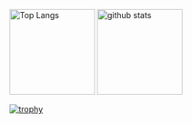 <p align="left"> 
  <img alt="Top Langs" height="150px" src="https://github-readme-stats.vercel.app/api/top-langs/?username=s-takahashijp&layout=compact&count_private=true&show_icons=true&theme=onedark" />
  <img alt="github stats" height="150px" src="https://github-readme-stats.vercel.app/api?username=s-takahashijp&count_private=true&show_icons=true&show_icons=true&theme=onedark" />
</p>

[![trophy](https://github-profile-trophy.vercel.app/?username=s-takahashijp&theme=onedark&column=7
)](https://github.com/ryo-ma/github-profile-trophy)
